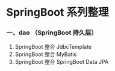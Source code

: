 # SpringBoot 系列整理  
### 一、dao  （SpringBoot 持久层）  
1. SpringBoot 整合 JdbcTemplate   
2. SpringBoot 整合 MyBatis   
3. SpringBoot 整合 SpringBoot Data JPA
